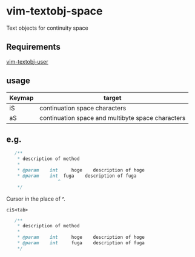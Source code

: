 vim-textobj-space
=================

Text objects for continuity space

Requirements
------------

[vim-textobj-user][1]

usage
-----

Keymap|target
----|---
iS|continuation space characters
aS|continuation space and multibyte space characters

e.g.
----

```java
   /**
    * description of method
    *
    * @param    int     hoge    description of hoge
    * @param    int  fuga    description of fuga
                   ^
    */
```

Cursor in the place of ^.

```
ciS<tab>
```

```java
   /**
    * description of method
    *
    * @param    int     hoge    description of hoge
    * @param    int     fuga    description of fuga
    */
```

[1]: https://github.com/kana/vim-textobj-user

